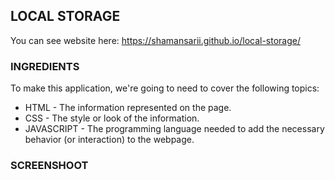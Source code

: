 LOCAL STORAGE
-------------

You can see website here: https://shamansarii.github.io/local-storage/

### INGREDIENTS

To make this application, we're going to need to cover the following topics:
  * HTML - The information represented on the page.
  * CSS - The style or look of the information.
  * JAVASCRIPT - The programming language needed to add the necessary behavior (or interaction) to the webpage.

### SCREENSHOOT

